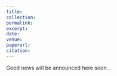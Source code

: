 ```yaml
---
title: 
collection: 
permalink: 
excerpt: 
date: 
venue: 
paperurl: 
citation: 
---
```

Good news will be announced here soon...

